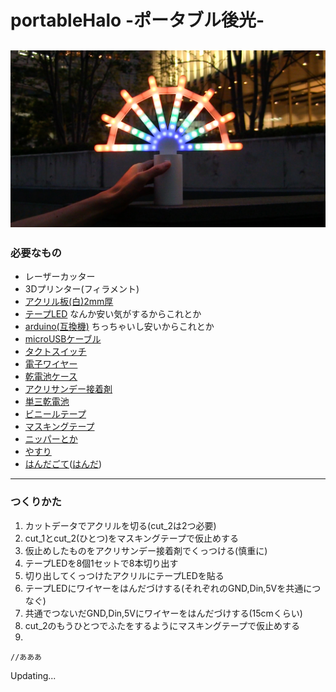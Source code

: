 # portableHalo -ポータブル後光-
![メイン画像](https://raw.githubusercontent.com/doqroman/portableHalo/master/images/thumbnail.jpg)  
---
### 必要なもの
- レーザーカッター
- 3Dプリンター(フィラメント)
- [アクリル板(白)2mm厚](https://www.hazaiya.co.jp/category/akuriru_3.html)
- [テープLED](http://amzn.asia/d/enwciwZ) なんか安い気がするからこれとか
- [arduino(互換機)](http://amzn.asia/d/03yo8XP) ちっちゃいし安いからこれとか
- [microUSBケーブル](http://amzn.asia/d/9vwHQET)
- [タクトスイッチ](http://akizukidenshi.com/catalog/g/gP-02561/)
- [電子ワイヤー](http://akizukidenshi.com/catalog/g/gP-06756/)
- [乾電池ケース](http://akizukidenshi.com/catalog/g/gP-10207/)
- [アクリサンデー接着剤](http://amzn.asia/d/3OnWLN0)
- [単三乾電池](http://amzn.asia/d/f5cYfEI)
- [ビニールテープ](http://amzn.asia/d/7CiNfFG)
- [マスキングテープ](http://amzn.asia/d/6qS5qGf)
- [ニッパーとか](http://amzn.asia/d/1DCqvtW)
- [やすり](http://amzn.asia/d/glVdTya)
- [はんだごて](http://amzn.asia/d/8xQIUw6)([はんだ](http://amzn.asia/d/8z42gBc))
---
### つくりかた
1. カットデータでアクリルを切る(cut_2は2つ必要)
2. cut_1とcut_2(ひとつ)をマスキングテープで仮止めする	
3. 仮止めしたものをアクリサンデー接着剤でくっつける(慎重に)				
4. テープLEDを8個1セットで8本切り出す
5. 切り出してくっつけたアクリルにテープLEDを貼る
6. テープLEDにワイヤーをはんだづけする(それぞれのGND,Din,5Vを共通につなぐ)
7. 共通でつないだGND,Din,5Vにワイヤーをはんだづけする(15cmくらい)
8. cut_2のもうひとつでふたをするようにマスキングテープで仮止めする
9. 
```
//あああ
```

Updating...